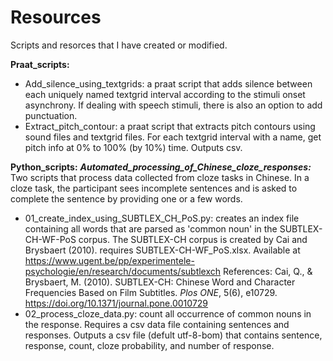 # Resources

Scripts and resorces that I have created or modified. 

**Praat_scripts:**
  - Add_silence_using_textgrids:
    a praat script that adds silence between each uniquely named textgrid interval according to the stimuli onset asynchrony. If dealing with speech stimuli, there is also an option to add punctuation.
  - Extract_pitch_contour:
    a praat script that extracts pitch contours using sound files and textgrid files. For each textgrid interval with a name, get pitch info  at 0% to 100% (by 10%) time. Outputs csv.

**Python_scripts:**
***Automated_processing_of_Chinese_cloze_responses:***
  Two scripts that process data collected from cloze tasks in Chinese. In a cloze task, the participant sees incomplete sentences and is asked to complete the sentence by providing one or a few words.
  - 01_create_index_using_SUBTLEX_CH_PoS.py:
    creates an index file containing all words that are parsed as 'common noun' in the SUBTLEX-CH-WF-PoS corpus. The SUBTLEX-CH corpus is created by Cai and Brysbaert (2010).
    requires SUBTLEX-CH-WF_PoS.xlsx. Available at https://www.ugent.be/pp/experimentele-psychologie/en/research/documents/subtlexch
    References: Cai, Q., & Brysbaert, M. (2010). SUBTLEX-CH: Chinese Word and Character Frequencies Based on Film Subtitles. *Plos ONE*, 5(6), e10729. https://doi.org/10.1371/journal.pone.0010729
   - 02_process_cloze_data.py:
    count all occurrence of common nouns in the response. Requires a csv data file containing sentences and responses. Outputs a csv file (defult utf-8-bom) that contains sentence, response, count, cloze probability, and number of response.
